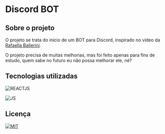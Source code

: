 # Discord BOT

## Sobre o projeto

O projeto se trata do início de um BOT para Discord, inspirado no vídeo da [Rafaella Ballerini](https://www.youtube.com/@rafaellaballerini).

O projeto precisa de muitas melhorias, mas foi feito apenas para fins de estudo, quem sabe no futuro eu não possa melhorar ele, né?

## Tecnologias utilizadas

![REACTJS](https://img.shields.io/badge/REACTJS-%2361DAFB?style=for-the-badge&logo=react&logoColor=black)

![JS](https://img.shields.io/badge/JavaScript-%23F7DF1E?style=for-the-badge&logo=javascript&logoColor=black)

## Licença

[![MIT](https://img.shields.io/badge/MIT-green?style=for-the-badge&logoColor=black&label=license)](https://github.com/MatheusArimura/bot_discord/blob/master/LICENSE)
